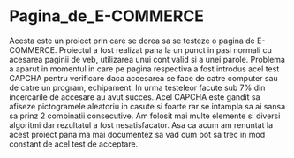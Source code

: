 # Pagina_de_E-COMMERCE

 Acesta este un proiect prin care se dorea sa se testeze o pagina de E-COMMERCE.
 Proiectul a fost realizat pana la un punct in pasi normali cu acesarea paginii de veb, utilizarea unui cont valid si a unei parole.
 Problema a aparut in momentul in care pe pagina respectiva a fost introdus acel test CAPCHA pentru verificare daca accesarea se face de catre computer sau de catre
un program, echipament.
 In urma testeleor facute sub 7% din incercarile de accesare au avut succes. Acel CAPCHA este gandit sa afiseze pictogramele aleatoriu in casute si foarte rar se intampla
sa ai sansa sa prinz 2 combinatii consecutive.
 Am folosit mai multe elemente si diversi algoritmi dar rezultatul a fost nesatisfacator. Asa ca acum am renuntat la acest proiect pana ma mai documentez sa vad cum pot sa
trec in mod constant de acel test de acceptare.
